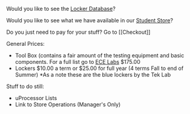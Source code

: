 Would you like to see the <a href="https://github.com/psu-epl/psu-epl.github.com/wiki/Locker-Database">Locker Database</a>?

Would you like to see what we have available in our <a href="https://docs.google.com/spreadsheets/d/1T6L1wMZB_uBk6gHJLCA_7ZLlcPsRINpWQgxlCC_Aa9U/pubhtml?">Student Store</a>?


Do you just need to pay for your stuff?  Go to [[Checkout]]

General Prices:

* Tool Box (contains a fair amount of the testing equipment and basic components.  For a full list go to [ECE Labs](http://web.cecs.pdx.edu/~ecelab/) $175.00
* Lockers $10.00 a term or $25.00 for full year (4 terms Fall to end of Summer) *As a note these are the blue lockers by the Tek Lab


Stuff to do still:
* uProcessor Lists
* Link to Store Operations (Manager's Only)
